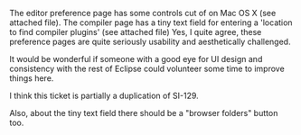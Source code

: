 The editor preference page has some controls cut of on Mac OS X (see attached file).
The compiler page has a tiny text field for entering a 'location to find compiler plugins' (see attached file)
Yes, I quite agree, these preference pages are quite seriously usability and aesthetically challenged.

It would be wonderful if someone with a good eye for UI design and consistency with the rest of Eclipse could volunteer some time to improve things here.

I think this ticket is partially a duplication of SI-129.

Also, about the tiny text field there should be a "browser folders" button too.
